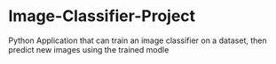 # Image-Classifier-Project
Python Application that can train an image classifier on a dataset, then predict new images using the trained modle 
